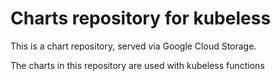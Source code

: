 # Charts repository for kubeless

This is a chart repository, served via Google Cloud Storage.

The charts in this repository are used with kubeless functions
